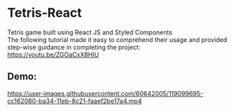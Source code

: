 # Tetris-React
Tetris game built using React JS and Styled Components <br>
The following tutorial made it easy to comprehend their usage and provided step-wise guidance in completing the project: https://youtu.be/ZGOaCxX8HIU


## Demo:
https://user-images.githubusercontent.com/60642005/119099695-cc162080-ba34-11eb-8c21-faaef2be17a4.mp4

